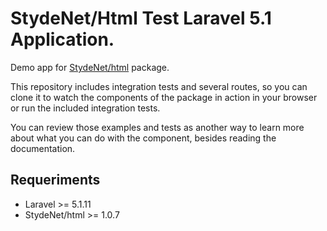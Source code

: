 # StydeNet/Html Test Laravel 5.1 Application.

Demo app for [StydeNet/html](https://github.com/StydeNet/html) package.

This repository includes integration tests and several routes, so you can clone it to watch the components of the package in action in your browser or run the included integration tests.

You can review those examples and tests as another way to learn more about what you can do with the component, besides reading the documentation.

## Requeriments
* Laravel >= 5.1.11
* StydeNet/html >= 1.0.7
